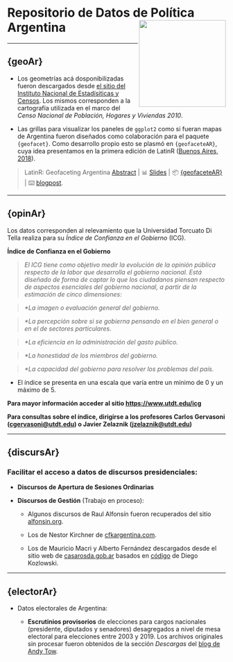 # Repositorio de Datos de Política Argentina <a><img src="https://github.com/politicaargentina/data_warehouse/blob/master/hex/polAr10-10-10.png?raw=true" width="200" align="right" /></a>


---

## {geoAr}

* Los geometrías acá dosponibilizadas fueron descargados desde [el sitio del Instituto Nacional de Estadísiticas y Censos](https://sitioanterior.indec.gob.ar/codgeo.asp). Los mismos corresponden a la cartografía utilizada en el marco del _Censo Nacional de Población, Hogares y Viviendas 2010_. 

* Las grillas para visualizar los paneles de `ggplot2` como si fueran mapas de Argentina fueron diseñados como colaboración para el paquete `{geofacet}`. Como desarrollo propio esto se plasmó en  `{geofaceteAR}`, cuya idea presentamos en la primera edición de LatinR ([Buenos Aires, 2018](https://github.com/LatinR/presentaciones-LatinR2018#geofaceting-argentina-slides--repositorio)). 


>LatinR: Geofaceting Argentina
> [Abstract](https://github.com/TuQmano/geofacet_ARG/blob/master/.LatinR/Geofaceting_Argentina_RuizNicolini.pdf) | 📊 [Slides](https://www.researchgate.net/publication/327382101_Geofaceting_Argentina_LatinR_2018) | 📦 [{geofaceteAR}]((https://github.com/electorArg/geofaceteAR)) | ⌨️ [blogpost](https://www.tuqmano.com/2020/05/22/empaquetar/).


---

## {opinAr}

Los datos corresponden al relevamiento que la Universidad Torcuato Di Tella realiza para su _Índice de Confianza en el Gobierno_ (ICG). 

**Índice de Confianza en el Gobierno**

> _El ICG tiene como objetivo medir la evolución de la opinión pública respecto de la labor que desarrolla el gobierno nacional. Está diseñado de forma de captar lo que los ciudadanos piensan respecto de aspectos esenciales del gobierno nacional, a partir de la estimación de cinco dimensiones:_

> _*La imagen o evaluación general del gobierno._

> _*La percepción sobre si se gobierna pensando en el bien general o en el de sectores particulares._

> _*La eficiencia en la administración del gasto público._

> _*La honestidad de los miembros del gobierno._

> _*La capacidad del gobierno para resolver los problemas del país._

* El índice se presenta en una escala que varía entre un mínimo de 0 y un máximo de 5.


**Para mayor información acceder al sitio <https://www.utdt.edu/icg>**

**Para consultas sobre el índice, dirigirse a los profesores Carlos Gervasoni (cgervasoni@utdt.edu) o Javier Zelaznik (jzelaznik@utdt.edu)**




---

## {discursAr}

### Facilitar el acceso a datos de discursos presidenciales: 

* **Discursos de Apertura de Sesiones Ordinarias**

* **Discursos de Gestión** (Trabajo en proceso): 

  - Algunos discursos de Raul Alfonsín fueron recuperados del sitio [alfonsin.org](https://www.alfonsin.org/discursos/). 

  - Los de Nestor Kirchner de [cfkargentina.com](https://www.cfkargentina.com/category/nestor/discursos-nestor-2/discursos-2003-2007/). 

  - Los de Mauricio Macri y Alberto Fernández descargados desde el sitio web de [casarosda.gob.ar](https://www.casarosada.gob.ar/informacion/discursos) basados en  [código](https://github.com/DiegoKoz/discursos_presidenciales/blob/master/get_data.R) de Diego Kozlowski. 




---

## {electorAr}

* Datos electorales de Argentina: 

  - **Escrutinios provisorios** de elecciones para cargos nacionales (presidente, diputados y senadores) desagregados a nivel de mesa electoral para elecciones entre 2003 y 2019. Los archivos originales sin procesar fueron obtenidos de la sección _Descargas_ del [blog de Andy Tow](https://www.andytow.com/atlas/totalpais/downloads.html).

